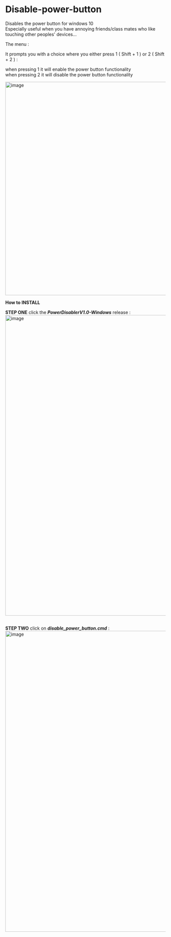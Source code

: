 # Disable-power-button

Disables the power button for windows 10
<br > Especially useful when you have annoying friends/class mates who like 
<br > touching other peoples' devices...

The menu :

It prompts you with a choice where you either press 1 ( Shift + 1 ) or 2 ( Shift + 2 ) :

when pressing 1 it will enable the power button functionality
<br >
when pressing 2 it will disable the power button functionality


<img width="671" alt="image" src="https://github.com/CaptainDragons/Disable-power-button/assets/87574028/b7e59c44-e51e-4f1a-af8e-0f96ef7ce49a">

**How to INSTALL**

**STEP ONE**
click the ***PowerDisablerV1.0-Windows*** release :
<img width="945" alt="image" src="https://github.com/AnCarsenat/Disable-power-button/assets/87574028/e06af736-4ed5-46f4-b3e2-96081555a026">

<br >**STEP TWO**
click on ***disable_power_button.cmd*** :
<img width="946" alt="image" src="https://github.com/AnCarsenat/Disable-power-button/assets/87574028/7c3eb873-224e-4c75-8ef6-355be991d608">




